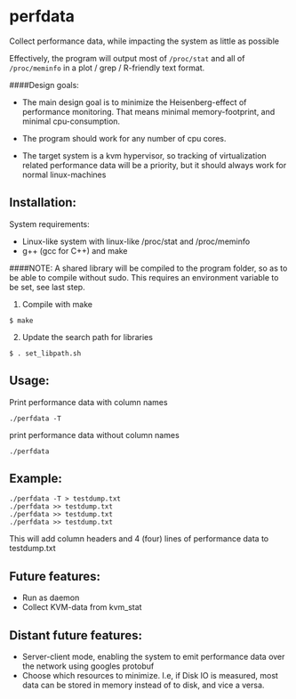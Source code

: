 perfdata
========

Collect performance data, while impacting the system as little as possible

Effectively, the program will output most of ```/proc/stat``` and all of ```/proc/meminfo``` in a plot / grep / R-friendly 
text format. 

####Design goals:
- The main design goal is to minimize the Heisenberg-effect of performance monitoring. 
That means minimal memory-footprint, and minimal cpu-consumption. 

- The program should work for any number of cpu cores.

- The target system is a kvm hypervisor, so tracking of virtualization related performance data will be a priority, but it should always work for normal linux-machines


Installation:
------------
System requirements:
- Linux-like system with linux-like /proc/stat and /proc/meminfo
- g++ (gcc for C++) and make

####NOTE: 
A shared library will be compiled to the program folder, so as to be able to compile without sudo. This requires an environment variable to be set, see last step.

1. Compile with make
```
$ make
```

2. Update the search path for libraries
```
$ . set_libpath.sh
```



Usage:
------------
Print performance data with column names
```
./perfdata -T
```

print performance data without column names
```
./perfdata
```

Example:
--------------
```
./perfdata -T > testdump.txt
./perfdata >> testdump.txt
./perfdata >> testdump.txt
./perfdata >> testdump.txt
```
This will add column headers and 4 (four) lines of performance data to testdump.txt


Future features:
--------------
- Run as daemon
- Collect KVM-data from kvm_stat

Distant future features:
--------------
- Server-client mode, enabling the system to emit performance data over the network using googles protobuf
- Choose which resources to minimize. I.e, if Disk IO is measured, most data can be stored in memory instead of to disk, and vice a versa.
